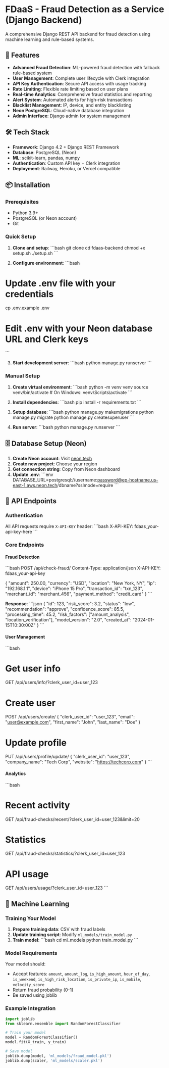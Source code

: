 # FDaaS - Fraud Detection as a Service (Django Backend)

A comprehensive Django REST API backend for fraud detection using machine learning and rule-based systems.

## 🚀 Features

- **Advanced Fraud Detection**: ML-powered fraud detection with fallback rule-based system
- **User Management**: Complete user lifecycle with Clerk integration
- **API Key Authentication**: Secure API access with usage tracking
- **Rate Limiting**: Flexible rate limiting based on user plans
- **Real-time Analytics**: Comprehensive fraud statistics and reporting
- **Alert System**: Automated alerts for high-risk transactions
- **Blacklist Management**: IP, device, and entity blacklisting
- **Neon PostgreSQL**: Cloud-native database integration
- **Admin Interface**: Django admin for system management

## 🛠️ Tech Stack

- **Framework**: Django 4.2 + Django REST Framework
- **Database**: PostgreSQL (Neon)
- **ML**: scikit-learn, pandas, numpy
- **Authentication**: Custom API key + Clerk integration
- **Deployment**: Railway, Heroku, or Vercel compatible

## 📦 Installation

### Prerequisites
- Python 3.9+
- PostgreSQL (or Neon account)
- Git

### Quick Setup

1. **Clone and setup**:
\`\`\`bash
git clone <your-repo>
cd fdaas-backend
chmod +x setup.sh
./setup.sh
\`\`\`

2. **Configure environment**:
\`\`\`bash
# Update .env file with your credentials
cp .env.example .env
# Edit .env with your Neon database URL and Clerk keys
\`\`\`

3. **Start development server**:
\`\`\`bash
python manage.py runserver
\`\`\`

### Manual Setup

1. **Create virtual environment**:
\`\`\`bash
python -m venv venv
source venv/bin/activate  # On Windows: venv\Scripts\activate
\`\`\`

2. **Install dependencies**:
\`\`\`bash
pip install -r requirements.txt
\`\`\`

3. **Setup database**:
\`\`\`bash
python manage.py makemigrations
python manage.py migrate
python manage.py createsuperuser
\`\`\`

4. **Run server**:
\`\`\`bash
python manage.py runserver
\`\`\`

## 🗄️ Database Setup (Neon)

1. **Create Neon account**: Visit [neon.tech](https://neon.tech)
2. **Create new project**: Choose your region
3. **Get connection string**: Copy from Neon dashboard
4. **Update .env**:
\`\`\`env
DATABASE_URL=postgresql://username:password@ep-hostname.us-east-1.aws.neon.tech/dbname?sslmode=require
\`\`\`

## 🔑 API Endpoints

### Authentication
All API requests require `X-API-KEY` header:
\`\`\`bash
X-API-KEY: fdaas_your-api-key-here
\`\`\`

### Core Endpoints

#### Fraud Detection
\`\`\`bash
POST /api/check-fraud/
Content-Type: application/json
X-API-KEY: fdaas_your-api-key

{
  "amount": 250.00,
  "currency": "USD",
  "location": "New York, NY",
  "ip": "192.168.1.1",
  "device": "iPhone 15 Pro",
  "transaction_id": "txn_123",
  "merchant_id": "merchant_456",
  "payment_method": "credit_card"
}
\`\`\`

**Response**:
\`\`\`json
{
  "id": 123,
  "risk_score": 3.2,
  "status": "low",
  "recommendation": "approve",
  "confidence_score": 85.5,
  "processing_time": 45.2,
  "risk_factors": ["amount_analysis", "location_verification"],
  "model_version": "2.0",
  "created_at": "2024-01-15T10:30:00Z"
}
\`\`\`

#### User Management
\`\`\`bash
# Get user info
GET /api/users/info/?clerk_user_id=user_123

# Create user
POST /api/users/create/
{
  "clerk_user_id": "user_123",
  "email": "user@example.com",
  "first_name": "John",
  "last_name": "Doe"
}

# Update profile
PUT /api/users/profile/update/
{
  "clerk_user_id": "user_123",
  "company_name": "Tech Corp",
  "website": "https://techcorp.com"
}
\`\`\`

#### Analytics
\`\`\`bash
# Recent activity
GET /api/fraud-checks/recent/?clerk_user_id=user_123&limit=20

# Statistics
GET /api/fraud-checks/statistics/?clerk_user_id=user_123

# API usage
GET /api/users/usage/?clerk_user_id=user_123
\`\`\`

## 🤖 Machine Learning

### Training Your Model

1. **Prepare training data**: CSV with fraud labels
2. **Update training script**: Modify `ml_models/train_model.py`
3. **Train model**:
\`\`\`bash
cd ml_models
python train_model.py
\`\`\`

### Model Requirements

Your model should:
- Accept features: `amount`, `amount_log`, `is_high_amount`, `hour_of_day`, `is_weekend`, `is_high_risk_location`, `is_private_ip`, `is_mobile`, `velocity_score`
- Return fraud probability (0-1)
- Be saved using joblib

### Example Integration
```python
import joblib
from sklearn.ensemble import RandomForestClassifier

# Train your model
model = RandomForestClassifier()
model.fit(X_train, y_train)

# Save model
joblib.dump(model, 'ml_models/fraud_model.pkl')
joblib.dump(scaler, 'ml_models/scaler.pkl')
